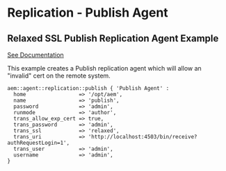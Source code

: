 # Replication - Publish Agent

## Relaxed SSL Publish Replication Agent Example

[See Documentation](https://docs.adobe.com/docs/en/aem/6-2/deploy/configuring/replication.html#Configuring%20your%20Replication%20Agents)

This example creates a Publish replication agent which will allow an "invalid" cert on the remote system.

~~~ puppet
aem::agent::replication::publish { 'Publish Agent' :
  home                 => '/opt/aem',
  name                 => 'publish',
  password             => 'admin',
  runmode              => 'author',
  trans_allow_exp_cert => true,
  trans_password       => 'admin',
  trans_ssl            => 'relaxed',
  trans_uri            => 'http://localhost:4503/bin/receive?authRequestLogin=1',
  trans_user           => 'admin',
  username             => 'admin',
}
~~~
